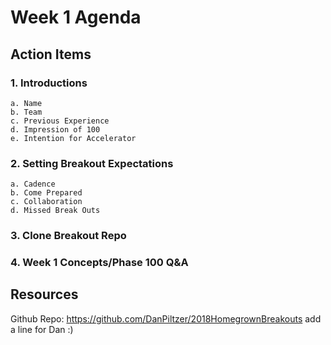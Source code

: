 # Week 1 Agenda

## Action Items

### 1. Introductions  
	a. Name   
	b. Team   
	c. Previous Experience  
	d. Impression of 100  
	e. Intention for Accelerator  
### 2. Setting Breakout Expectations  
	a. Cadence  
	b. Come Prepared  
	c. Collaboration  
	d. Missed Break Outs  
### 3. Clone Breakout Repo
### 4. Week 1 Concepts/Phase 100 Q&A

## Resources

Github Repo: https://github.com/DanPiltzer/2018HomegrownBreakouts
add a line for Dan :)
